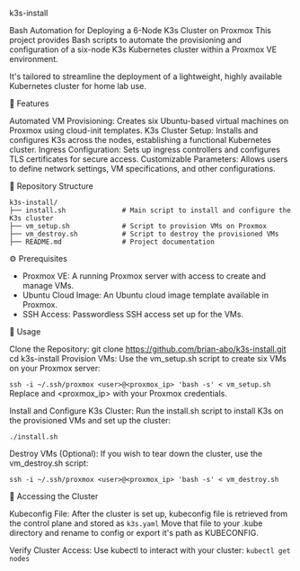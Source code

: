 k3s-install

Bash Automation for Deploying a 6-Node K3s Cluster on Proxmox
This project provides Bash scripts to automate the provisioning and configuration of a six-node K3s Kubernetes cluster within a Proxmox VE environment. 

It's tailored to streamline the deployment of a lightweight, highly available Kubernetes cluster for home lab use.

🧰 Features

Automated VM Provisioning: Creates six Ubuntu-based virtual machines on Proxmox using cloud-init templates.
K3s Cluster Setup: Installs and configures K3s across the nodes, establishing a functional Kubernetes cluster.
Ingress Configuration: Sets up ingress controllers and configures TLS certificates for secure access.
Customizable Parameters: Allows users to define network settings, VM specifications, and other configurations.

📁 Repository Structure

```
k3s-install/
├── install.sh              # Main script to install and configure the K3s cluster
├── vm_setup.sh             # Script to provision VMs on Proxmox
├── vm_destroy.sh           # Script to destroy the provisioned VMs
├── README.md               # Project documentation
```

⚙️ Prerequisites
 - Proxmox VE: A running Proxmox server with access to create and manage VMs.
 - Ubuntu Cloud Image: An Ubuntu cloud image template available in Proxmox.
 - SSH Access: Passwordless SSH access set up for the VMs.

🚀 Usage

Clone the Repository:
git clone https://github.com/brian-abo/k3s-install.git
cd k3s-install
Provision VMs:
Use the vm_setup.sh script to create six VMs on your Proxmox server:

`ssh -i ~/.ssh/proxmox <user>@<proxmox_ip> 'bash -s' < vm_setup.sh`
Replace <user> and <proxmox_ip> with your Proxmox credentials.

Install and Configure K3s Cluster:
Run the install.sh script to install K3s on the provisioned VMs and set up the cluster:

`./install.sh`

Destroy VMs (Optional):
If you wish to tear down the cluster, use the vm_destroy.sh script:

`ssh -i ~/.ssh/proxmox <user>@<proxmox_ip> 'bash -s' < vm_destroy.sh`

🔐 Accessing the Cluster

Kubeconfig File: After the cluster is set up, kubeconfig file is retrieved from the control plane and stored as `k3s.yaml`
Move that file to your .kube directory and rename to config or export it's path as KUBECONFIG.

Verify Cluster Access: Use kubectl to interact with your cluster:
  `kubectl get nodes`

